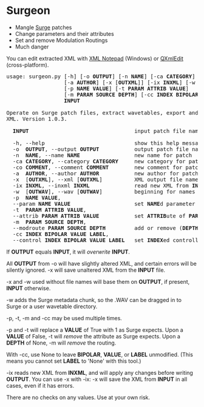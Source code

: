 # Surgeon

* Mangle [Surge](https://surge-synthesizer.github.io/) patches
* Change parameters and their attributes
* Set and remove Modulation Routings
* Much danger

You can edit extracted XML with [XML Notepad](https://github.com/microsoft/xmlnotepad) (Windows)
or [QXmlEdit](https://github.com/lbellonda/qxmledit) (cross-platform).

<pre>
usage: surgeon.py [-h] [-o <b>OUTPUT</b>] [-n <b>NAME</b>] [-ca <b>CATEGORY</b>] [-co <b>COMMENT</b>]
                  [-a <b>AUTHOR</b>] [-x [<b>OUTXML</b>]] [-ix <b>INXML</b>] [-w [<b>OUTWAV</b>]]
                  [-p <b>NAME</b> <b>VALUE</b>] [-t <b>PARAM</b> <b>ATTRIB</b> <b>VALUE</b>]
                  [-m <b>PARAM</b> <b>SOURCE</b> <b>DEPTH</b>] [-cc <b>INDEX</b> <b>BIPOLAR</b> <b>VALUE</b> <b>LABEL</b>]
                  <b>INPUT</b>

Operate on Surge patch files, extract wavetables, export and import
XML. Version 1.0.3.

  <b>INPUT</b>                                 input patch file name

  -h, --help                            show this help message and exit
  -o  <b>OUTPUT</b>, --output <b>OUTPUT</b>           output patch file name
  -n  <b>NAME</b>, --name <b>NAME</b>                 new name for patch
  -ca <b>CATEGORY</b>, --category <b>CATEGORY</b>     new category for patch
  -co <b>COMMENT</b>, --comment <b>COMMENT</b>        new comment for patch
  -a  <b>AUTHOR</b>, --author <b>AUTHOR</b>           new author for patch
  -x  [<b>OUTXML</b>], --xml [<b>OUTXML</b>]          XML output file name
  -ix <b>INXML</b>, --inxml <b>INXML</b>              read new XML from <b>INXML</b>
  -w  [<b>OUTWAV</b>], --wav [<b>OUTWAV</b>]          beginning for names of .WAV files
  -p  <b>NAME</b> <b>VALUE</b>,
  --param <b>NAME</b> <b>VALUE</b>                    set <b>NAME</b>d parameter to <b>VALUE</b>
  -t  <b>PARAM</b> <b>ATTRIB</b> <b>VALUE</b>,
  --attrib <b>PARAM</b> <b>ATTRIB</b> <b>VALUE</b>           set <b>ATTRIB</b>ute of <b>PARAM</b>eter to <b>VALUE</b>
  -m  <b>PARAM</b> <b>SOURCE</b> <b>DEPTH</b>,
  --modroute <b>PARAM</b> <b>SOURCE</b> <b>DEPTH</b>         add or remove (<b>DEPTH</b>=None) modulation routing
  -cc <b>INDEX</b> <b>BIPOLAR</b> <b>VALUE</b> <b>LABEL</b>,
  --control <b>INDEX</b> <b>BIPOLAR</b> <b>VALUE</b> <b>LABEL</b>   set <b>INDEX</b>ed controller's state
</pre>
If <b>OUTPUT</b> equals <b>INPUT</b>, it will *overwrite* <b>INPUT</b>.

All <b>OUTPUT</b> from -o will have slightly altered XML, and certain errors
will be silently ignored. -x will save unaltered XML from the <b>INPUT</b>
file.

-x and -w used without file names will base them on <b>OUTPUT</b>, if
present, <b>INPUT</b> otherwise.

-w adds the Surge metadata chunk, so the .WAV can be dragged in to
Surge or a user wavetable directory.

-p, -t, -m and -cc may be used multiple times.

-p and -t will replace a <b>VALUE</b> of True with 1 as Surge expects.
Upon a <b>VALUE</b> of False, -t will *remove* the attribute as Surge
expects. Upon a <b>DEPTH</b> of None, -m will *remove* the routing.

With -cc, use None to leave <b>BIPOLAR</b>, <b>VALUE</b>, or
<b>LABEL</b> unmodified. (This means you cannot set <b>LABEL</b> to 'None' with this
tool.)

-ix reads new XML from <b>INXML</b>, and will apply any changes before
writing <b>OUTPUT</b>. You can use -x with -ix: -x will save the XML from
<b>INPUT</b> in all cases, even if it has errors.

There are no checks on any values. Use at your own risk.
